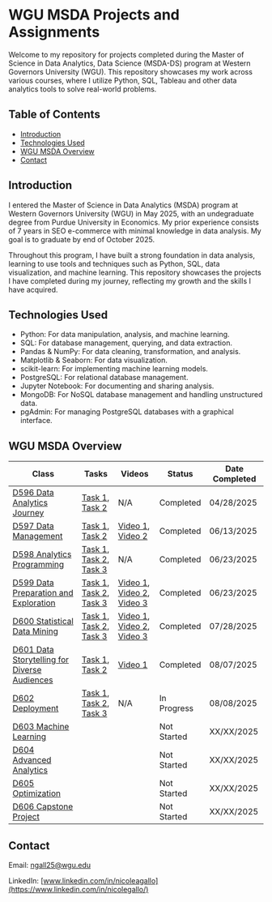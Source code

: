 # WGU MSDA Projects and Assignments

Welcome to my repository for projects completed during the Master of Science in Data Analytics, Data Science (MSDA-DS) program at Western Governors University (WGU). This repository showcases my work across various courses, where I utilize Python, SQL, Tableau and other data analytics tools to solve real-world problems.

## Table of Contents

- [Introduction](#introduction)
- [Technologies Used](#technologies-used)
- [WGU MSDA Overview](#wgu-msda-overview)
- [Contact](#contact)

## Introduction

I entered the Master of Science in Data Analytics (MSDA) program at Western Governors University (WGU) in May 2025, with an undegraduate degree from Purdue University in Economics. My prior experience consists of 7 years in SEO e-commerce with minimal knowledge in data analysis. My goal is to graduate by end of October 2025.

Throughout this program, I have built a strong foundation in data analysis, learning to use tools and techniques such as Python, SQL, data visualization, and machine learning. This repository showcases the projects I have completed during my journey, reflecting my growth and the skills I have acquired.

## Technologies Used

- Python: For data manipulation, analysis, and machine learning.
- SQL: For database management, querying, and data extraction.
- Pandas & NumPy: For data cleaning, transformation, and analysis.
- Matplotlib & Seaborn: For data visualization.
- scikit-learn: For implementing machine learning models.
- PostgreSQL: For relational database management.
- Jupyter Notebook: For documenting and sharing analysis.
- MongoDB: For NoSQL database management and handling unstructured data.
- pgAdmin: For managing PostgreSQL databases with a graphical interface.


## WGU MSDA Overview

| Class                                           | Tasks                     | Videos                    | Status      | Date Completed |
|-------------------------------------------------|---------------------------|---------------------------|-------------|----------------|
| [D596 Data Analytics Journey](D596%20-%20Data%20Analytics%20Journey/README.md)                          | [Task 1](D596%20-%20Data%20Analytics%20Journey/D596_Task1), [Task 2](D596%20-%20Data%20Analytics%20Journey/D596_Task2)    | N/A                        | Completed   | 04/28/2025       |
| [D597 Data Management](D597%20-%20Data%20Management/README.md)                                 | [Task 1](D597%20-%20Data%20Management/D597_Task1), [Task 2](D597%20-%20Data%20Management/D597_Task2)            | [Video 1](https://wgu.hosted.panopto.com/Panopto/Pages/Viewer.aspx?id=3bbaee3a-35a0-4df7-a9b4-b2f601285033), [Video 2](https://wgu.hosted.panopto.com/Panopto/Pages/Viewer.aspx?id=6c59dfcd-23ed-442c-8b53-b2f9011b9b1e)          | Completed   | 06/13/2025     |
| [D598 Analytics Programming](D598%20-%20Analytics%20Programming/README.md)                           | [Task 1](D598%20-%20Analytics%20Programming/D598_Task1), [Task 2](D598%20-%20Analytics%20Programming/D598_Task2), [Task 3](D598%20-%20Analytics%20Programming/D598_Task3)    | N/A                        | Completed   | 06/23/2025      |
| [D599 Data Preparation and Exploration](D599%20-%20Data%20Preparation%20and%20Exploration/README.md)                           | [Task 1](D599%20-%20Data%20Preparation%20and%20Exploration/D599_Task1), [Task 2](D599%20-%20Data%20Preparation%20and%20Exploration/D599_Task2), [Task 3](D599%20-%20Data%20Preparation%20and%20Exploration/D599_Task3)    | [Video 1](https://wgu.hosted.panopto.com/Panopto/Pages/Viewer.aspx?id=ba031a08-2f2b-4ba3-9f3b-b30e00f5f9e8), [Video 2](https://wgu.hosted.panopto.com/Panopto/Pages/Viewer.aspx?id=bae84fcd-955d-49f3-bf8b-b31400e3070f), [Video 3](https://wgu.hosted.panopto.com/Panopto/Pages/Viewer.aspx?id=7e6425e5-84fc-444f-8f23-b31b00d6f5d4)                        | Completed   | 06/23/2025      |
| [D600 Statistical Data Mining](D600%20-%20Statistical%20Data%20Mining/README.md)                         | [Task 1](D600%20-%20Statistical%20Data%20Mining/D600_Task1), [Task 2](D600%20-%20Statistical%20Data%20Mining/D600_Task2), [Task 3](D600%20-%20Statistical%20Data%20Mining/D600_Task3)       | [Video 1](https://wgu.hosted.panopto.com/Panopto/Pages/Viewer.aspx?id=e972f1c5-d0a8-4919-8a3f-b322010b3eee), [Video 2](https://wgu.hosted.panopto.com/Panopto/Pages/Viewer.aspx?id=174834f5-9de2-47f8-b1b3-b32601199ea1), [Video 3](https://wgu.hosted.panopto.com/Panopto/Pages/Viewer.aspx?id=166341f9-458c-4f8f-8222-b328013398f0)   | Completed  | 07/28/2025     |
| [D601 Data Storytelling for Diverse Audiences](D601%20-%20Data%20Storytelling%20for%20Diverse%20Audiences/README.md)         |  [Task 1](D601%20-%20Data%20Storytelling%20for%20Diverse%20Audiences/D601_Task1), [Task 2](D601%20-%20Data%20Storytelling%20for%20Diverse%20Audiences/D601_Task2)                         |   [Video 1](https://wgu.hosted.panopto.com/Panopto/Pages/Viewer.aspx?id=13a20a99-13f9-413b-9697-b33200e72ecf)                        | Completed | 08/07/2025     |
| [D602 Deployment](D602%20-%20Deployment/README.md)                                      |  [Task 1](D602%20-%20Deployment/D602_Task1), [Task 2](D602%20-%20Deployment/D602_Task2), [Task 3](D602%20-%20Deployment/D602_Task3)                         |      N/A                     | In Progress | 08/08/2025     |
| [D603 Machine Learning](D603%20-%20Machine%20Learning/README.md)                              |                           |                           | Not Started | XX/XX/2025     |
| [D604 Advanced Analytics](D604%20-%20Advanced%20Analytics/README.md)                              |                           |                           | Not Started | XX/XX/2025     |
| [D605 Optimization](D605%20-%20Optimization/README.md)                                    |                           |                           | Not Started | XX/XX/2025     |  
| [D606 Capstone Project](D606%20-%20Capstone%20Project/README.md)                                |                           |                           | Not Started | XX/XX/2025     |


## Contact 

Email: ngall25@wgu.edu

LinkedIn: [www.linkedin.com/in/nicoleagallo](https://www.linkedin.com/in/nicolegallo/)
